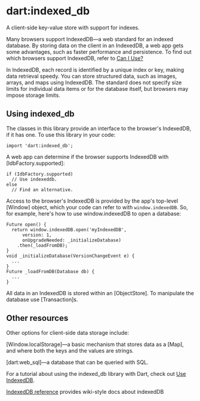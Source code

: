 # dart:indexed_db

A client-side key-value store with support for indexes.

Many browsers support IndexedDB&mdash;a web standard for
an indexed database.
By storing data on the client in an IndexedDB,
a web app gets some advantages, such as faster performance and persistence.
To find out which browsers support IndexedDB,
refer to [Can I Use?](http://caniuse.com/#feat=indexeddb)

In IndexedDB, each record is identified by a unique index or key,
making data retrieval speedy.
You can store structured data,
such as images, arrays, and maps using IndexedDB.
The standard does not specify size limits for individual data items
or for the database itself, but browsers may impose storage limits.

## Using indexed_db

The classes in this library provide an interface
to the browser's IndexedDB, if it has one.
To use this library in your code:

    import 'dart:indexed_db';

A web app can determine if the browser supports
IndexedDB with [IdbFactory.supported]:

    if (IdbFactory.supported)
      // Use indexeddb.
    else
      // Find an alternative.

Access to the browser's IndexedDB is provided by the app's top-level
[Window] object, which your code can refer to with `window.indexedDB`.
So, for example,
here's how to use window.indexedDB to open a database:

    Future open() {
      return window.indexedDB.open('myIndexedDB',
          version: 1,
          onUpgradeNeeded: _initializeDatabase)
        .then(_loadFromDB);
    }
    void _initializeDatabase(VersionChangeEvent e) {
      ...
    }
    Future _loadFromDB(Database db) {
      ...
    }


All data in an IndexedDB is stored within an [ObjectStore].
To manipulate the database use [Transaction]s.

## Other resources

Other options for client-side data storage include:

[Window.localStorage]&mdash;a
basic mechanism that stores data as a [Map],
and where both the keys and the values are strings.

[dart:web_sql]&mdash;a database that can be queried with SQL.

For a tutorial about using the indexed_db library with Dart,
check out
[Use IndexedDB](http://www.dartlang.org/docs/tutorials/indexeddb/).

[IndexedDB reference](http://docs.webplatform.org/wiki/apis/indexeddb)
provides wiki-style docs about indexedDB
